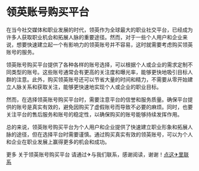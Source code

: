 # 领英账号购买平台

在当今社交媒体和职业发展的时代，领英作为全球最大的职业社交平台，已经成为许多人获取职业机会和拓展人脉的重要途径。然而，对于一些个人用户和企业来说，想要快速建立起一个有影响力的领英账号并不容易，这时就需要考虑购买领英账号的服务。

领英账号购买平台提供了各种各样的账号选择，可以根据个人或企业的需求定制不同类型的账号。这些账号通常会有更高的关注度和曝光率，能够更快地吸引目标人群的注意。此外，购买领英账号还可以节省大量的时间和精力，不需要从零开始建立人脉关系和获取关注，能够更快速地实现个人或企业的职业目标。

然而，在选择领英账号购买平台时，需要注意平台的信誉和服务质量。确保平台提供的账号是真实有效的，避免因购买了虚假账号而导致不必要的麻烦。同时，也要关注平台的售后服务和账号的稳定性，以确保购买的账号能够持续发挥作用。

总的来说，领英账号购买平台为个人用户和企业提供了快速建立职业形象和拓展人脉的途径，但在选择平台时需要谨慎。通过购买真实有效的领英账号，可以为个人和企业在职业发展上赢得更多的机会和成功。

更多 关于领英账号购买平台 请通过✈与我们联系，感谢阅读，谢谢！[点这✈里联系](https://1.k02.cc)